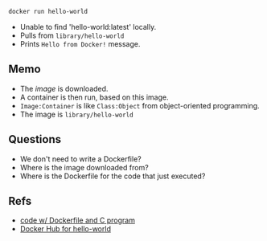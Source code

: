 ```sh
docker run hello-world
```

- Unable to find 'hello-world:latest' locally.
- Pulls from `library/hello-world`
- Prints `Hello from Docker!` message.

## Memo

- The _image_ is downloaded.
- A container is then run, based on this image.
- `Image:Container` is like `Class:Object` from object-oriented programming.
- The image is `library/hello-world`

## Questions

- We don't need to write a Dockerfile?
- Where is the image downloaded from?
- Where is the Dockerfile for the code that just executed?

## Refs

- [code w/ Dockerfile and C program](https://github.com/docker-library/hello-world)
- [Docker Hub for hello-world](https://hub.docker.com/_/hello-world)
